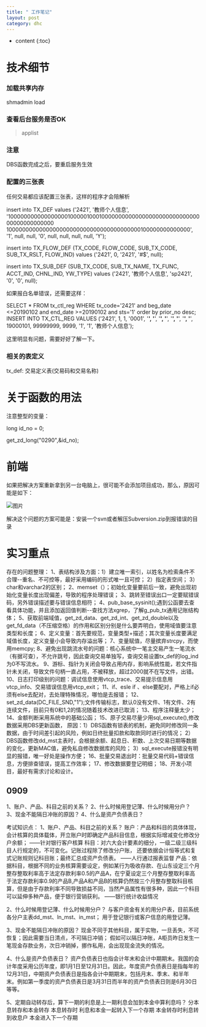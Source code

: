 ```yaml
---
title: " 工作笔记"
layout: post
category: dhc
---
```


* content
{:toc}


# 技术细节

### 加载共享内存

shmadmin load



### 查看后台服务是否OK

> applist

### 注意

DBS函数完成之后，要重启服务生效


### 配置的三张表

任何交易都应该配置三张表，这样的程序才会陪解析


insert into TX_DEF  values ('2421', '教师个人信息', '100000000000000000100000100010000000000000000000000000000000000000000000
1000000000000000000000000000000000000000100000000000000', '1', null, null, '0', null, null, null, null, 'Y');

insert into TX_FLOW_DEF (TX_CODE, FLOW_CODE, SUB_TX_CODE, SUB_TX_RSLT, FLOW_IND) values ('2421', 0, '2421', '#$', null);

insert into TX_SUB_DEF (SUB_TX_CODE, SUB_TX_NAME, TX_FUNC, ACCT_IND, CHNL_IND, YW_TYPE) values ('2421', '教师个人信息', 'sp2421', '0', '0', null);

如果报白名单错误，还需要这样：

SELECT * FROM tx_ctl_reg WHERE  tx_code='2421' and beg_date <=20190102 and end_date >=20190102 and sts='1' order by prior_no desc;
INSERT INTO TX_CTL_REG  VALUES ('2421', 1, 1, '0001', '****', '****', '****', '****', '****', '****', '****', '****', 19000101, 99999999, 9999, '1', '1', '教师个人信息');

这里明显有问题，需要好好了解一下。

### 相关的表定义

tx_def: 交易定义表(交易码和交易名称)

# 关于函数的用法

注意整型的变量：

  long id_no = 0;

  get_zd_long("0290",&id_no);




# 前端

如果把解决方案重新拿到另一台电脑上，很可能不会添加项目成功，那么，原因可能是如下：

![图片](http://ww4.sinaimg.cn/mw690/a865ffcbjw1f7dtlb3ktnj20df05fq3g.jpg)

解决这个问题的方案可能是：安装一个svn或者解压Subversion.zip到报错误的目录

# 实习重点

存在的问题整理：
1、表结构涉及方面：1）建立唯一索引，以姓名为检索条件不合理--重名、不可控等，最好采用编码的形式唯一且可控；
2）指定表空间；
3）char和varchar2的区别；
2、memset（）；初始化变量要前后一致，避免出现初始化变量长度出现偏差，导致的程序处理错误；
3、跳转至错误出口一定要赋错误码，另外错误描述要与错误信息相符；
4、pub_base_sysinit();遇到公函要去查看具体功能，并且添加返回值判断--查找方法xgrep，了解g_pub_tx通用记账结构体；
5、获取前端域值，get_zd_data、get_zd_int、get_zd_double以及get_fd_data（不压缩空格）的作用和区别分别是什么要弄明白，使用域值要注意类型和长度；
6、定义变量：首先要规范，变量类型+描述；其次变量长度要满足域值长度，定义变量小会导致内存溢出等；
7、变量赋值，尽量摈弃strcpy，而使用memcpy;
8、避免出现跳流水号的问题：核心系统中一笔主交易产生一笔流水（有据可查），不允许跳号，因此查询交易单独写，查询交易设置tx_def的log_ind为0不写流水。
9、游标、指针为关闭会导致占用内存，影响系统性能，若文件指针未关闭，导致文件句柄一直占用，不被释放，超过2000就不在写文件，出错。
10、日志打印级别的问题：调试信息使用vtcp_trace、交易提示信息用vtcp_info、交易错误信息用vtcp_exit；
11、if、esle if 、else要配对，严格上if必须有else去配对，去处理特殊情况，哪怕是去报错；
12、set_zd_data(DC_FILE_SND,"1");文件传输标志，默认0没有文件、1有文件、2有连续文件，目前只有0和1,2的情况随着技术改进已取消；
13、程序注释量太少；
14、金额判断采用系统中的基础公函；
15、原子交易尽量少用sql_execute(),修改数据采用DBS更新函数，
 原因：1）DBS函数有锁表的机制，避免同时修改同一条数据，由于时间差引起的风险，例如日终批量扣款和取款同时进行的情况；
       2）DBS函数修改dd_mst主表时，会根据余额、起息日、积数、上次交易日期等数据的变化，更新MAC值，避免私自修改数据库的风险；
	   3）sql_execute报错没有明显的报错，唯一好处是操作方便；
16、批量交易退出时：批量交易代码+错误信息，方便排查错误，提高工作效率；
17、修改数据要登记明细；
18、开发小项目，最好有需求讨论和设计。

## 0909
1、账户、产品、科目之前的关系？
2、什么时候用登记薄、什么时候用分户？
3、现金不能隔日冲账的原因？
4、什么是资产负债表日？

考试知识点：
1、账户、产品、科目之前的关系？
   账户：产品和科目的具体体现，会计核算的具体载体，开立账户时即确定产品科目信息，根据实际增减变化修改分户余额； ——针对银行客户核算
   科目：对六大会计要素的细分，一级二级三级科目人行规定的，不可变化。记账过程除了修改分户账，
         还要依据会计恒等式和复式记账规则记科目账；最终汇总成资产负债表。          ——人行通过报表监督
   产品：依据科目，根据不同的业务核算需要设定，例如某行为吸收存款、在山东设定三个月整存整取利率高于法定存款利率0.5的产品A，在宁夏设定三个月整存整取利率高于法定存款利率0.9的产品B,产品A和产品B的核算仍然按三个月整存整取科目核算，但是由于存款利率不同导致损益不同，当然产品属性有很多种，因此一个科目可以延伸多种产品，便于银行营销获利。     ——银行统计收益情况

2、什么时候用登记薄、什么时候用分户？
   与客户资金有关的用分户表，目前系统各分户主表dd_mst、ln_mst、in_mst；
   用于登记银行或客户信息的用登记薄。

3、现金不能隔日冲账的原因？
   现金不同于其他科目，属于实物，一旦丢失，不可恢复；因此需要当日清点，不可隔日冲销；
   假如可以隔日冲账，A柜员昨日发生一笔现金存款业务，次日冲销掉，挪作私用，会出现现金流失的情况。

4、什么是资产负债表日？
	资产负债表日也指会计年末和会计中期期末。我国的会计年度采用公历年度，即1月1日至12月31日。因此，年度资产负债表日是指每年的12月31日，中期资产负债表日是指各会计中期期末，包括月末、季末、和半年末。例如第一季度的资产负债表日是3月31日而半年的资产负债表日则是6月30日等等。

5、定期自动转存后，算下一期的利息是上一期利息会加到本金中算利息吗？
	分本息转存和本金转存
	本息转存时 利息和本金一起转入下一个存期
	本金转存时利息转到收息户 本金进入下一个存期



